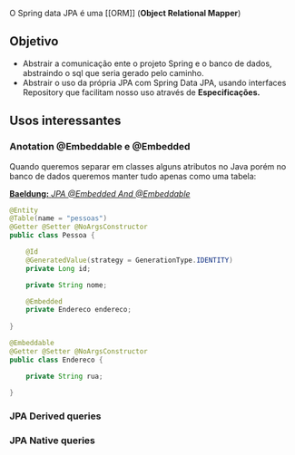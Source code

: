 O Spring data JPA é uma [[ORM]] (**Object Relational Mapper**)
## Objetivo

- Abstrair a comunicação ente o projeto Spring e o banco de dados, abstraindo o sql que seria gerado pelo caminho.
- Abstrair o uso da própria JPA com Spring Data JPA, usando interfaces Repository que facilitam nosso uso através de **Especificações.**

## Usos interessantes

### Anotation @Embeddable e @Embedded

Quando queremos separar em classes alguns atributos no Java porém no banco de dados queremos manter tudo apenas como uma tabela:

[**Baeldung:** *JPA @Embedded And @Embeddable*](https://www.baeldung.com/jpa-embedded-embeddable)

```java
@Entity
@Table(name = "pessoas")
@Getter @Setter @NoArgsConstructor
public class Pessoa {

	@Id
	@GeneratedValue(strategy = GenerationType.IDENTITY)
	private Long id;

	private String nome;

	@Embedded
	private Endereco endereco;
	
}
```

```java
@Embeddable
@Getter @Setter @NoArgsConstructor
public class Endereco {

	private String rua;
	
}
```

### JPA Derived queries

### JPA Native queries
